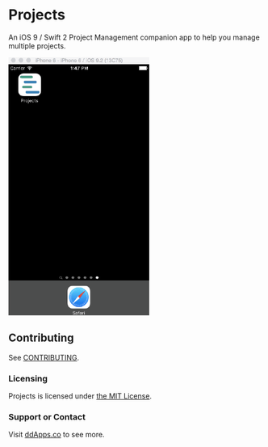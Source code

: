 # Projects
An iOS 9 / Swift 2 Project Management companion app to help you manage multiple projects.

![](art/screenshot/Projects06.gif?raw=true)

## Contributing
See [CONTRIBUTING](CONTRIBUTING.md).

### Licensing
Projects is licensed under [the MIT License](LICENSE).

### Support or Contact
Visit [ddApps.co](http://ddapps.co) to see more.